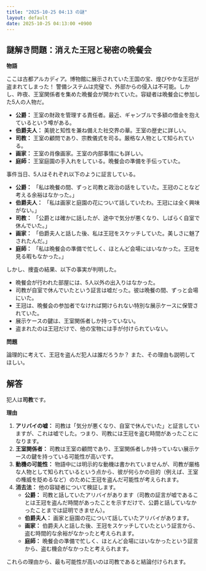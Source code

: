 ```yaml
---
title: "2025-10-25 04:13 の謎"
layout: default
date: 2025-10-25 04:13:00 +0900
---
```

## 謎解き問題：消えた王冠と秘密の晩餐会

**物語**

ここは古都アルカディア。博物館に展示されていた王国の宝、煌びやかな王冠が盗まれてしまった！ 警備システムは完璧で、外部からの侵入は不可能。しかし、昨夜、王室関係者を集めた晩餐会が開かれていた。容疑者は晩餐会に参加した5人の人物だ。

*   **公爵：** 王室の財政を管理する責任者。最近、ギャンブルで多額の借金を抱えているという噂がある。
*   **伯爵夫人：** 美貌と知性を兼ね備えた社交界の華。王室の歴史に詳しい。
*   **司教：** 王室の顧問であり、宗教儀式を司る。厳格な人物として知られている。
*   **画家：** 王室の肖像画家。王室の内部事情にも詳しい。
*   **庭師：** 王室庭園の手入れをしている。晩餐会の準備を手伝っていた。

事件当日、5人はそれぞれ以下のように証言している。

*   **公爵：** 「私は晩餐の間、ずっと司教と政治の話をしていた。王冠のことなど考える余裕はなかった。」
*   **伯爵夫人：** 「私は画家と庭園の花について話していたわ。王冠には全く興味がない。」
*   **司教：** 「公爵とは確かに話したが、途中で気分が悪くなり、しばらく自室で休んでいた。」
*   **画家：** 「伯爵夫人と話した後、私は王冠をスケッチしていた。美しさに魅了されたんだ。」
*   **庭師：** 「私は晩餐会の準備で忙しく、ほとんど会場にはいなかった。王冠を見る暇もなかった。」

しかし、捜査の結果、以下の事実が判明した。

*   晩餐会が行われた部屋には、5人以外の出入りはなかった。
*   司教が自室で休んでいたという証言は嘘だった。彼は晩餐の間、ずっと会場にいた。
*   王冠は、晩餐会の参加者でなければ開けられない特別な展示ケースに保管されていた。
*   展示ケースの鍵は、王室関係者しか持っていない。
*   盗まれたのは王冠だけで、他の宝物には手が付けられていない。

**問題**

論理的に考えて、王冠を盗んだ犯人は誰だろうか？ また、その理由も説明してほしい。

## 解答

犯人は**司教**です。

**理由**

1.  **アリバイの嘘：** 司教は「気分が悪くなり、自室で休んでいた」と証言していますが、これは嘘でした。つまり、司教には王冠を盗む時間があったことになります。
2.  **王室関係者：** 司教は王室の顧問であり、王室関係者しか持っていない展示ケースの鍵を持っている可能性が高いです。
3.  **動機の可能性：** 物語中には明示的な動機は書かれていませんが、司教が厳格な人物として知られているという点から、彼が何らかの目的（例えば、王室の権威を貶めるなど）のために王冠を盗んだ可能性が考えられます。
4.  **消去法：** 他の容疑者について検証します。
    *   **公爵：** 司教と話していたアリバイがあります（司教の証言が嘘であることは王冠を盗んだ時間があったことを示すだけで、公爵と話していなかったことまでは証明できません）。
    *   **伯爵夫人：** 画家と庭園の花について話していたアリバイがあります。
    *   **画家：** 伯爵夫人と話した後、王冠をスケッチしていたという証言から、盗む時間的な余裕がなかったと考えられます。
    *   **庭師：** 晩餐会の準備で忙しく、ほとんど会場にはいなかったという証言から、盗む機会がなかったと考えられます。

これらの理由から、最も可能性が高いのは司教であると結論付けられます。

